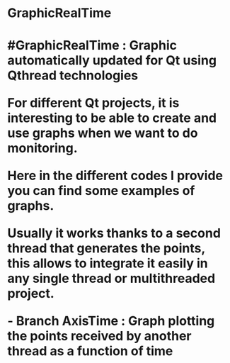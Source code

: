 <h1>GraphicRealTime<h1>
#GraphicRealTime : Graphic automatically updated for Qt using Qthread technologies
<p>For different Qt projects, it is interesting to be able to create and use graphs when we want to do monitoring.</p> 
<p>Here in the different codes I provide you can find some examples of graphs.</p> 
<p>Usually it works thanks to a second thread that generates the points, this allows to integrate it easily in any single thread or multithreaded project.</p>
        - Branch AxisTime : Graph plotting the points received by another thread as a function of time 
